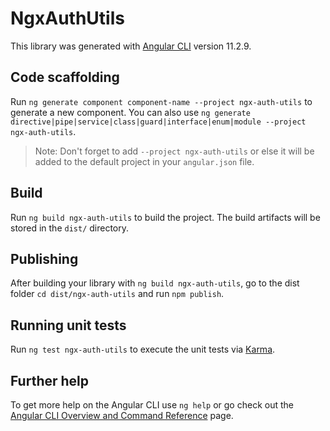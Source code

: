 # NgxAuthUtils

This library was generated with [Angular CLI](https://github.com/angular/angular-cli) version 11.2.9.

## Code scaffolding

Run `ng generate component component-name --project ngx-auth-utils` to generate a new component. You can also use `ng generate directive|pipe|service|class|guard|interface|enum|module --project ngx-auth-utils`.

> Note: Don't forget to add `--project ngx-auth-utils` or else it will be added to the default project in your `angular.json` file.

## Build

Run `ng build ngx-auth-utils` to build the project. The build artifacts will be stored in the `dist/` directory.

## Publishing

After building your library with `ng build ngx-auth-utils`, go to the dist folder `cd dist/ngx-auth-utils` and run `npm publish`.

## Running unit tests

Run `ng test ngx-auth-utils` to execute the unit tests via [Karma](https://karma-runner.github.io).

## Further help

To get more help on the Angular CLI use `ng help` or go check out the [Angular CLI Overview and Command Reference](https://angular.io/cli) page.
